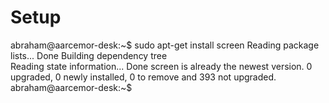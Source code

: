 # Setup

abraham@aarcemor-desk:~$ sudo apt-get install screen
Reading package lists... Done
Building dependency tree       
Reading state information... Done
screen is already the newest version.
0 upgraded, 0 newly installed, 0 to remove and 393 not upgraded.
abraham@aarcemor-desk:~$ 
